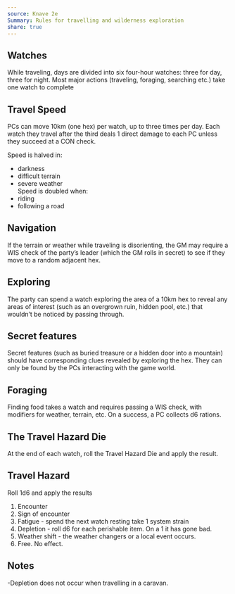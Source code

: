 ```yaml
---  
source: Knave 2e  
Summary: Rules for travelling and wilderness exploration  
share: true  
---  
```

## Watches  
While traveling, days are divided into six four-hour watches: three for day, three for night. Most major actions (traveling, foraging, searching etc.) take one watch to complete  
  
## Travel Speed  
PCs can move 10km (one hex) per watch, up to three times per day. Each watch they travel after the third deals 1 direct damage to each PC unless they succeed at a CON check.  
  
Speed is halved in:  
- darkness  
- difficult terrain  
- severe weather  
Speed is doubled when:  
- riding  
- following a road  
  
## Navigation  
If the terrain or weather while traveling is disorienting, the GM may require a WIS check of the party’s leader (which the GM rolls in secret) to see if they move to a random adjacent hex.   
  
## Exploring  
The party can spend a watch exploring the area of a 10km hex to reveal any areas of interest (such as an overgrown ruin, hidden pool, etc.) that wouldn’t be noticed by passing through.   
  
## Secret features  
Secret features (such as buried treasure or a hidden door into a mountain) should have corresponding clues revealed by exploring the hex. They can only be found by the PCs interacting with the game world.  
  
## Foraging  
Finding food takes a watch and requires passing a WIS check, with modifiers for weather, terrain, etc. On a success, a PC collects d6 rations.  
  
## The Travel Hazard Die  
At the end of each watch, roll the Travel Hazard Die and apply the result.  
  
## Travel Hazard  
Roll 1d6 and apply the results  
1. Encounter  
2. Sign of encounter  
3. Fatigue - spend the next watch resting take 1 system strain  
4. Depletion - roll d6 for each perishable item. On a 1 it has gone bad.  
5. Weather shift - the weather changers or a local event occurs.  
6. Free. No effect.  
  
## Notes  
-Depletion does not occur when travelling in a caravan.